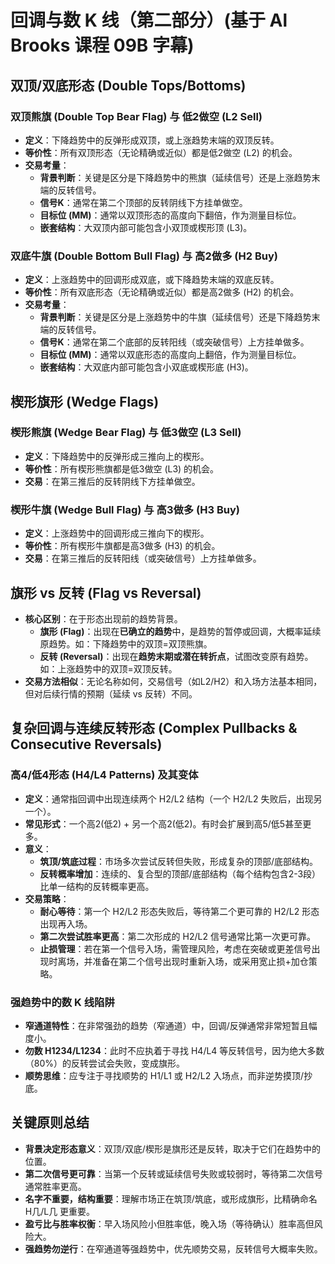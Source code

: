 # 回调与数 K 线（第二部分）(基于 Al Brooks 课程 09B 字幕)

## 双顶/双底形态 (Double Tops/Bottoms)

### 双顶熊旗 (Double Top Bear Flag) 与 低2做空 (L2 Sell)
-   **定义**：下降趋势中的反弹形成双顶，或上涨趋势末端的双顶反转。
-   **等价性**：所有双顶形态（无论精确或近似）都是低2做空 (L2) 的机会。
-   **交易考量**：
    -   **背景判断**：关键是区分是下降趋势中的熊旗（延续信号）还是上涨趋势末端的反转信号。
    -   **信号K**：通常在第二个顶部的反转阴线下方挂单做空。
    -   **目标位 (MM)**：通常以双顶形态的高度向下翻倍，作为测量目标位。
    -   **嵌套结构**：大双顶内部可能包含小双顶或楔形顶 (L3)。

### 双底牛旗 (Double Bottom Bull Flag) 与 高2做多 (H2 Buy)
-   **定义**：上涨趋势中的回调形成双底，或下降趋势末端的双底反转。
-   **等价性**：所有双底形态（无论精确或近似）都是高2做多 (H2) 的机会。
-   **交易考量**：
    -   **背景判断**：关键是区分是上涨趋势中的牛旗（延续信号）还是下降趋势末端的反转信号。
    -   **信号K**：通常在第二个底部的反转阳线（或突破信号）上方挂单做多。
    -   **目标位 (MM)**：通常以双底形态的高度向上翻倍，作为测量目标位。
    -   **嵌套结构**：大双底内部可能包含小双底或楔形底 (H3)。

## 楔形旗形 (Wedge Flags)

### 楔形熊旗 (Wedge Bear Flag) 与 低3做空 (L3 Sell)
-   **定义**：下降趋势中的反弹形成三推向上的楔形。
-   **等价性**：所有楔形熊旗都是低3做空 (L3) 的机会。
-   **交易**：在第三推后的反转阴线下方挂单做空。

### 楔形牛旗 (Wedge Bull Flag) 与 高3做多 (H3 Buy)
-   **定义**：上涨趋势中的回调形成三推向下的楔形。
-   **等价性**：所有楔形牛旗都是高3做多 (H3) 的机会。
-   **交易**：在第三推后的反转阳线（或突破信号）上方挂单做多。

## 旗形 vs 反转 (Flag vs Reversal)
-   **核心区别**：在于形态出现前的趋势背景。
    -   **旗形 (Flag)**：出现在**已确立的趋势**中，是趋势的暂停或回调，大概率延续原趋势。如：下降趋势中的双顶=双顶熊旗。
    -   **反转 (Reversal)**：出现在**趋势末期或潜在转折点**，试图改变原有趋势。如：上涨趋势中的双顶=双顶反转。
-   **交易方法相似**：无论名称如何，交易信号（如L2/H2）和入场方法基本相同，但对后续行情的预期（延续 vs 反转）不同。

## 复杂回调与连续反转形态 (Complex Pullbacks & Consecutive Reversals)

### 高4/低4形态 (H4/L4 Patterns) 及其变体
-   **定义**：通常指回调中出现连续两个 H2/L2 结构（一个 H2/L2 失败后，出现另一个）。
-   **常见形式**：一个高2(低2) + 另一个高2(低2)。有时会扩展到高5/低5甚至更多。
-   **意义**：
    -   **筑顶/筑底过程**：市场多次尝试反转但失败，形成复杂的顶部/底部结构。
    -   **反转概率增加**：连续的、复合型的顶部/底部结构（每个结构包含2-3段）比单一结构的反转概率更高。
-   **交易策略**：
    -   **耐心等待**：第一个 H2/L2 形态失败后，等待第二个更可靠的 H2/L2 形态出现再入场。
    -   **第二次尝试胜率更高**：第二次形成的 H2/L2 信号通常比第一次更可靠。
    -   **止损管理**：若在第一个信号入场，需管理风险，考虑在突破或更差信号出现时离场，并准备在第二个信号出现时重新入场，或采用宽止损+加仓策略。

### 强趋势中的数 K 线陷阱
-   **窄通道特性**：在非常强劲的趋势（窄通道）中，回调/反弹通常非常短暂且幅度小。
-   **勿数 H1234/L1234**：此时不应执着于寻找 H4/L4 等反转信号，因为绝大多数（80%）的反转尝试会失败，变成旗形。
-   **顺势思维**：应专注于寻找顺势的 H1/L1 或 H2/L2 入场点，而非逆势摸顶/抄底。

## 关键原则总结
-   **背景决定形态意义**：双顶/双底/楔形是旗形还是反转，取决于它们在趋势中的位置。
-   **第二次信号更可靠**：当第一个反转或延续信号失败或较弱时，等待第二次信号通常胜率更高。
-   **名字不重要，结构重要**：理解市场正在筑顶/筑底，或形成旗形，比精确命名 H几/L几 更重要。
-   **盈亏比与胜率权衡**：早入场风险小但胜率低，晚入场（等待确认）胜率高但风险大。
-   **强趋势勿逆行**：在窄通道等强趋势中，优先顺势交易，反转信号大概率失败。
